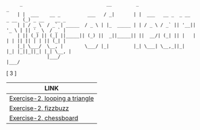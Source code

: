         
         _                               __         _                            _
        | |  ___    __ _          ___   / _|       | |  ___   __ _  _ __  _ __  (_) _ __    __ _
        | | / _ \  / _` | _____  / _ \ | |_  _____ | | / _ \ / _` || '__|| '_ \ | || '_ \  / _` |
        | || (_) || (_| ||_____|| (_) ||  _||_____|| ||  __/| (_| || |   | | | || || | | || (_| |
        |_| \___/  \__, |        \___/ |_|         |_| \___| \__,_||_|   |_| |_||_||_| |_| \__, |
                   |___/                                                                   |___/
        

[ 3 ]

| LINK |
|------|
|[Exercise-2, looping a triangle](https://github.com/ravish0007/eloquent-js-exercises/tree/main/notes/notes-29-sep-2021.md#1---exercise-2-looping-a-triangle) |
|[Exercise-2, fizzbuzz](https://github.com/ravish0007/eloquent-js-exercises/tree/main/notes/notes-29-sep-2021.md#2---exercise-2-fizzbuzz) |
|[Exercise-2, chessboard](https://github.com/ravish0007/eloquent-js-exercises/tree/main/notes/notes-29-sep-2021.md#3---exercise-2-chessboard) |

